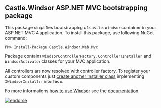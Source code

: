 Castle.Windsor ASP.NET MVC bootstrapping package
------------------------------------------------

This package simplifies bootstrapping of `Castle.Windsor` container in your ASP.NET MVC 4 application. 
To install this package, use following NuGet command:

    PM> Install-Package Castle.Windsor.Web.Mvc

Package contains `WindsorControllerFactory`, `ControllersInstaller` and `WindsorActivator` classes for your MVC application.

All controllers are now resolved with controller factory. To register your custom components 
just [create another Installer class](http://docs.castleproject.org/Windsor.Installers.ashx)
implementing `IWindsorInstaller` interface.

Fo more informations [how to use Windsor](http://docs.castleproject.org/Windsor.MainPage.ashx) see the
[documentation](http://docs.castleproject.org/Windsor.MainPage.ashx).

[![endorse](https://api.coderwall.com/rarous/endorsecount.png)](https://coderwall.com/rarous)
